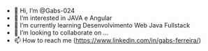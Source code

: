 - 👋 Hi, I’m @Gabs-024
- 👀 I’m interested in JAVA  e Angular
- 🌱 I’m currently learning Desenvolvimento Web Java Fullstack
- 💞️ I’m looking to collaborate on ...
- 📫 How to reach me (https://www.linkedin.com/in/gabs-ferreira/)

<!---
Gabs-024/Gabs-024 is a ✨ special ✨ repository because its `README.md` (this file) appears on your GitHub profile.
You can click the Preview link to take a look at your changes.
--->
